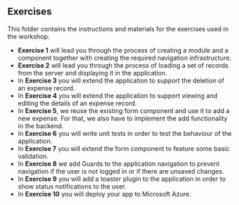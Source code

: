 ## Exercises ##

This folder contains the instructions and materials for the exercises used in the workshop.

- **Exercise 1** will lead you through the process of creating a module and a component together with creating the required navigation infrastructure.
- **Exercise 2** will lead you through the process of loading a set of records from the server and displaying it in the application.
- In **Exercise 3** you will extend the application to support the deletion of an expense record.
- In **Exercise 4** you will extend the application to support viewing and editing the details of an expense record.
- In **Exercise 5**, we reuse the existing form component and use it to add a new expense. For that, we also have to implement the add functionality in the backend.
- In **Exercise 6** you will write unit tests in order to test the behaviour of the application.
- In **Exercise 7** you will extend the form component to feature some basic validation.
- In **Exercise 8** we add Guards to the application navigation to prevent navigation if the user is not logged in or if there are unsaved changes.
- In **Exercise 9** you will add a toaster plugin to the application in order to show status notifications to the user.
- In **Exercise 10** you will deploy your app to Microsoft Azure.
